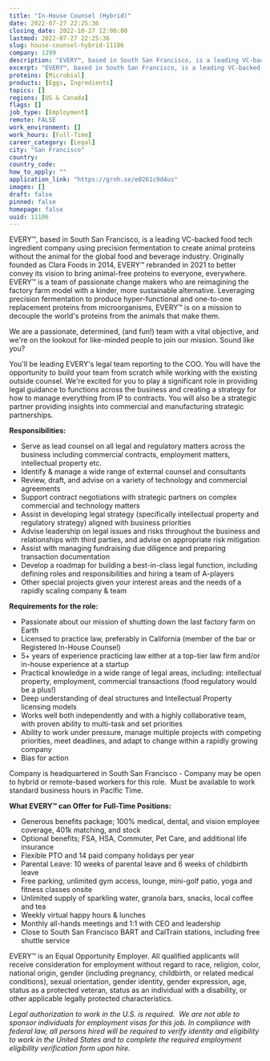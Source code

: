 ```yaml
---
title: "In-House Counsel (Hybrid)"
date: 2022-07-27 22:25:36
closing_date: 2022-10-27 12:00:00
lastmod: 2022-07-27 22:25:36
slug: house-counsel-hybrid-11106
company: 1299
description: "EVERY™, based in South San Francisco, is a leading VC-backed food tech ingredient company using precision fermentation to create animal proteins without the animal for the global food and beverage industry. Originally founded as Clara Foods in 2014, EVERY™ rebranded in 2021 to better convey its vision to bring animal-free proteins to everyone, everywhere. EVERY™ is a team of passionate change makers who are reimagining the factory farm model with a kinder, more sustainable alternative."
excerpt: "EVERY™, based in South San Francisco, is a leading VC-backed food tech ingredient company using precision fermentation to create animal proteins without the animal for the global food and beverage industry. Originally founded as Clara Foods in 2014, EVERY™ rebranded in 2021 to better convey its vision to bring animal-free proteins to everyone, everywhere. EVERY™ is a team of passionate change makers who are reimagining the factory farm model with a kinder, more sustainable alternative."
proteins: [Microbial]
products: [Eggs, Ingredients]
topics: []
regions: [US & Canada]
flags: []
job_type: [Employment]
remote: FALSE
work_environment: []
work_hours: [Full-Time]
career_category: [Legal]
city: "San Francisco"
country: 
country_code: 
how_to_apply: ""
application_link: "https://grnh.se/e0261c9d4us"
images: []
draft: false
pinned: false
homepage: false
uuid: 11106
---
```

EVERY™, based in South San Francisco, is a leading VC-backed food tech
ingredient company using precision fermentation to create animal
proteins without the animal for the global food and beverage industry.
Originally founded as Clara Foods in 2014, EVERY™ rebranded in 2021 to
better convey its vision to bring animal-free proteins to everyone,
everywhere. EVERY™ is a team of passionate change makers who are
reimagining the factory farm model with a kinder, more sustainable
alternative. Leveraging precision fermentation to produce
hyper-functional and one-to-one replacement proteins from
microorganisms, EVERY™ is on a mission to decouple the world's proteins
from the animals that make them.

We are a passionate, determined, (and fun!) team with a vital objective,
and we\'re on the lookout for like-minded people to join our mission.
Sound like you?

You'll be leading EVERY's legal team reporting to the COO. You will have
the opportunity to build your team from scratch while working with the
existing outside counsel. We're excited for you to play a significant
role in providing legal guidance to functions across the business and
creating a strategy for how to manage everything from IP to contracts.
You will also be a strategic partner providing insights into commercial
and manufacturing strategic partnerships. 

**Responsibilities:**

-   Serve as lead counsel on all legal and regulatory matters across the
    business including commercial contracts, employment matters,
    intellectual property etc.
-   Identify & manage a wide range of external counsel and consultants
-   Review, draft, and advise on a variety of technology and commercial
    agreements
-   Support contract negotiations with strategic partners on complex
    commercial and technology matters
-   Assist in developing legal strategy (specifically intellectual
    property and regulatory strategy) aligned with business priorities
-   Advise leadership on legal issues and risks throughout the business
    and relationships with third parties, and advise on appropriate risk
    mitigation
-   Assist with managing fundraising due diligence and preparing
    transaction documentation
-   Develop a roadmap for building a best-in-class legal function,
    including defining roles and responsibilities and hiring a team of
    A-players
-   Other special projects given your interest areas and the needs of a
    rapidly scaling company & team

**Requirements for the role:**

-   Passionate about our mission of shutting down the last factory farm
    on Earth
-   Licensed to practice law, preferably in California (member of the
    bar or Registered In-House Counsel)
-   5+ years of experience practicing law either at a top-tier law firm
    and/or in-house experience at a startup
-   Practical knowledge in a wide range of legal areas, including:
    intellectual property, employment, commercial transactions (food
    regulatory would be a plus!)
-   Deep understanding of deal structures and Intellectual Property
    licensing models
-   Works well both independently and with a highly collaborative team,
    with proven ability to multi-task and set priorities
-   Ability to work under pressure, manage multiple projects with
    competing priorities, meet deadlines, and adapt to change within a
    rapidly growing company
-   Bias for action 

Company is headquartered in South San Francisco - Company may be open to
hybrid or remote-based workers for this role.  Must be available to work
standard business hours in Pacific Time. 

**What EVERY™ can Offer for Full-Time Positions:**

-   Generous benefits package; 100% medical, dental, and vision employee
    coverage, 401k matching, and stock
-   Optional benefits; FSA, HSA, Commuter, Pet Care, and additional life
    insurance
-   Flexible PTO and 14 paid company holidays per year
-   Parental Leave: 10 weeks of parental leave and 6 weeks of childbirth
    leave
-   Free parking, unlimited gym access, lounge, mini-golf patio, yoga
    and fitness classes onsite
-   Unlimited supply of sparkling water, granola bars, snacks, local
    coffee and tea
-   Weekly virtual happy hours & lunches
-   Monthly all-hands meetings and 1:1 with CEO and leadership
-   Close to South San Francisco BART and CalTrain stations, including
    free shuttle service

EVERY™ is an Equal Opportunity Employer. All qualified applicants will
receive consideration for employment without regard to race, religion,
color, national origin, gender (including pregnancy, childbirth, or
related medical conditions), sexual orientation, gender identity, gender
expression, age, status as a protected veteran, status as an individual
with a disability, or other applicable legally protected
characteristics.

*Legal authorization to work in the U.S. is required.  We are not able
to sponsor individuals for employment visas for this job. In compliance
with federal law, all persons hired will be required to verify identity
and eligibility to work in the United States and to complete the
required employment eligibility verification form upon hire.*
